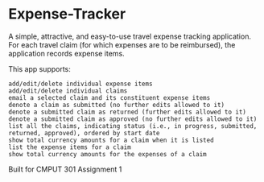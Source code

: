 # Expense-Tracker
A simple, attractive, and easy-to-use travel expense tracking application. For each travel claim (for which expenses are to be reimbursed), the application records expense items.

This app supports:

    add/edit/delete individual expense items
    add/edit/delete individual claims
    email a selected claim and its constituent expense items
    denote a claim as submitted (no further edits allowed to it)
    denote a submitted claim as returned (further edits allowed to it)
    denote a submitted claim as approved (no further edits allowed to it)
    list all the claims, indicating status (i.e., in progress, submitted, returned, approved), ordered by start date
    show total currency amounts for a claim when it is listed
    list the expense items for a claim
    show total currency amounts for the expenses of a claim


Built for CMPUT 301 Assignment 1
